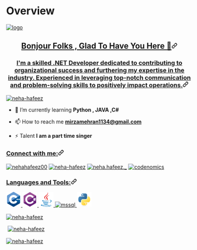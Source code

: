 # Overview

<article class="markdown-body entry-content container-lg f5" itemprop="text"><p dir="auto"><a target="_blank" rel="noopener noreferrer" href="https://github.com/Neha-Hafeez/Neha-Hafeez/blob/main/Neha%20Hafeez%20(10).png"><img src="[https://github.com/Neha-Hafeez/Neha-Hafeez/raw/main/Neha%20Hafeez%20(10).png](https://raw.githubusercontent.com/mirza-mehran/Overview/ab32eb27ec857f6b225b5631d1988942e2301482/Mirza%20Mehran%20Linkdn%20(1).jpg)" alt="logo" style="max-width: 100%;"></a></p>
<h1 align="center" id="user-content-bonjour-folks--glad-to-have-you-here-" dir="auto"><a class="heading-link" href="#bonjour-folks--glad-to-have-you-here-">Bonjour Folks , Glad To Have You Here 👋<svg class="octicon octicon-link" viewBox="0 0 16 16" version="1.1" width="16" height="16" aria-hidden="true"><path d="m7.775 3.275 1.25-1.25a3.5 3.5 0 1 1 4.95 4.95l-2.5 2.5a3.5 3.5 0 0 1-4.95 0 .751.751 0 0 1 .018-1.042.751.751 0 0 1 1.042-.018 1.998 1.998 0 0 0 2.83 0l2.5-2.5a2.002 2.002 0 0 0-2.83-2.83l-1.25 1.25a.751.751 0 0 1-1.042-.018.751.751 0 0 1-.018-1.042Zm-4.69 9.64a1.998 1.998 0 0 0 2.83 0l1.25-1.25a.751.751 0 0 1 1.042.018.751.751 0 0 1 .018 1.042l-1.25 1.25a3.5 3.5 0 1 1-4.95-4.95l2.5-2.5a3.5 3.5 0 0 1 4.95 0 .751.751 0 0 1-.018 1.042.751.751 0 0 1-1.042.018 1.998 1.998 0 0 0-2.83 0l-2.5 2.5a1.998 1.998 0 0 0 0 2.83Z"></path></svg></a></h1>
<h3 align="center" id="user-content-im-an-enthusiastic-student-available-for-contributing-to-organizational-success-while-developing-new-skills-and-gaining-industrial-experience-positively-impact-operations-with-top-notch-communication-and-problem-solving-skills" dir="auto"><a class="heading-link" href="#im-an-enthusiastic-student-available-for-contributing-to-organizational-success-while-developing-new-skills-and-gaining-industrial-experience-positively-impact-operations-with-top-notch-communication-and-problem-solving-skills">I'm a skilled .NET Developer dedicated to contributing to organizational success and furthering my expertise in the industry. Experienced in leveraging top-notch communication and problem-solving skills to positively impact operations.<svg class="octicon octicon-link" viewBox="0 0 16 16" version="1.1" width="16" height="16" aria-hidden="true"><path d="m7.775 3.275 1.25-1.25a3.5 3.5 0 1 1 4.95 4.95l-2.5 2.5a3.5 3.5 0 0 1-4.95 0 .751.751 0 0 1 .018-1.042.751.751 0 0 1 1.042-.018 1.998 1.998 0 0 0 2.83 0l2.5-2.5a2.002 2.002 0 0 0-2.83-2.83l-1.25 1.25a.751.751 0 0 1-1.042-.018.751.751 0 0 1-.018-1.042Zm-4.69 9.64a1.998 1.998 0 0 0 2.83 0l1.25-1.25a.751.751 0 0 1 1.042.018.751.751 0 0 1 .018 1.042l-1.25 1.25a3.5 3.5 0 1 1-4.95-4.95l2.5-2.5a3.5 3.5 0 0 1 4.95 0 .751.751 0 0 1-.018 1.042.751.751 0 0 1-1.042.018 1.998 1.998 0 0 0-2.83 0l-2.5 2.5a1.998 1.998 0 0 0 0 2.83Z"></path></svg></a></h3>
<p align="left" dir="auto"> <a target="_blank" rel="noopener noreferrer nofollow" href="https://camo.githubusercontent.com/9da981fe7fe1a0ae79ddb070c760fb12e9a98a95067f45e4e72354310ded921a/68747470733a2f2f6b6f6d617265762e636f6d2f67687076632f3f757365726e616d653d6e6568612d68616665657a266c6162656c3d50726f66696c65253230766965777326636f6c6f723d306537356236267374796c653d666c6174"><img src="[https://raw.githubusercontent.com/mirza-mehran/Overview/ab32eb27ec857f6b225b5631d1988942e2301482/Mirza%20Mehran%20Linkdn%20(1).jpg](https://camo.githubusercontent.com/9da981fe7fe1a0ae79ddb070c760fb12e9a98a95067f45e4e72354310ded921a/68747470733a2f2f6b6f6d617265762e636f6d2f67687076632f3f757365726e616d653d6e6568612d68616665657a266c6162656c3d50726f66696c65253230766965777326636f6c6f723d306537356236267374796c653d666c6174)" alt="neha-hafeez" data-canonical-src="https://komarev.com/ghpvc/?username=neha-hafeez&amp;label=Profile%20views&amp;color=0e75b6&amp;style=flat" style="max-width: 100%;"></a> </p>
<ul dir="auto">
<li>
<p dir="auto">🌱 I’m currently learning <strong>Python , JAVA ,C#</strong></p>
</li>
<li>
<p dir="auto">📫 How to reach me <strong><a href="mirzamehran1134@gmail.com">mirzamehran1134@gmail.com</a></strong></p>
</li>
<li>
<p dir="auto">⚡ Talent <strong>I am a part time singer</strong></p>
</li>
</ul>
<h3 align="left" id="user-content-connect-with-me" dir="auto"><a class="heading-link" href="#connect-with-me">Connect with me:<svg class="octicon octicon-link" viewBox="0 0 16 16" version="1.1" width="16" height="16" aria-hidden="true"><path d="m7.775 3.275 1.25-1.25a3.5 3.5 0 1 1 4.95 4.95l-2.5 2.5a3.5 3.5 0 0 1-4.95 0 .751.751 0 0 1 .018-1.042.751.751 0 0 1 1.042-.018 1.998 1.998 0 0 0 2.83 0l2.5-2.5a2.002 2.002 0 0 0-2.83-2.83l-1.25 1.25a.751.751 0 0 1-1.042-.018.751.751 0 0 1-.018-1.042Zm-4.69 9.64a1.998 1.998 0 0 0 2.83 0l1.25-1.25a.751.751 0 0 1 1.042.018.751.751 0 0 1 .018 1.042l-1.25 1.25a3.5 3.5 0 1 1-4.95-4.95l2.5-2.5a3.5 3.5 0 0 1 4.95 0 .751.751 0 0 1-.018 1.042.751.751 0 0 1-1.042.018 1.998 1.998 0 0 0-2.83 0l-2.5 2.5a1.998 1.998 0 0 0 0 2.83Z"></path></svg></a></h3>
<p align="left" dir="auto">
<a href="https://twitter.com/nehahafeez00" rel="nofollow"><img align="center" src="https://raw.githubusercontent.com/rahuldkjain/github-profile-readme-generator/master/src/images/icons/Social/twitter.svg" alt="nehahafeez00" height="30" width="40" style="max-width: 100%;"></a>
<a href="https://linkedin.com/in/neha-hafeez" rel="nofollow"><img align="center" src="https://raw.githubusercontent.com/rahuldkjain/github-profile-readme-generator/master/src/images/icons/Social/linked-in-alt.svg" alt="neha-hafeez" height="30" width="40" style="max-width: 100%;"></a>
<a href="https://instagram.com/neha.hafeez._" rel="nofollow"><img align="center" src="https://raw.githubusercontent.com/rahuldkjain/github-profile-readme-generator/master/src/images/icons/Social/instagram.svg" alt="neha.hafeez._" height="30" width="40" style="max-width: 100%;"></a>
<a href="https://www.youtube.com/c/codenomics" rel="nofollow"><img align="center" src="https://raw.githubusercontent.com/rahuldkjain/github-profile-readme-generator/master/src/images/icons/Social/youtube.svg" alt="codenomics" height="30" width="40" style="max-width: 100%;"></a>
</p>
<h3 align="left" id="user-content-languages-and-tools" dir="auto"><a class="heading-link" href="#languages-and-tools">Languages and Tools:<svg class="octicon octicon-link" viewBox="0 0 16 16" version="1.1" width="16" height="16" aria-hidden="true"><path d="m7.775 3.275 1.25-1.25a3.5 3.5 0 1 1 4.95 4.95l-2.5 2.5a3.5 3.5 0 0 1-4.95 0 .751.751 0 0 1 .018-1.042.751.751 0 0 1 1.042-.018 1.998 1.998 0 0 0 2.83 0l2.5-2.5a2.002 2.002 0 0 0-2.83-2.83l-1.25 1.25a.751.751 0 0 1-1.042-.018.751.751 0 0 1-.018-1.042Zm-4.69 9.64a1.998 1.998 0 0 0 2.83 0l1.25-1.25a.751.751 0 0 1 1.042.018.751.751 0 0 1 .018 1.042l-1.25 1.25a3.5 3.5 0 1 1-4.95-4.95l2.5-2.5a3.5 3.5 0 0 1 4.95 0 .751.751 0 0 1-.018 1.042.751.751 0 0 1-1.042.018 1.998 1.998 0 0 0-2.83 0l-2.5 2.5a1.998 1.998 0 0 0 0 2.83Z"></path></svg></a></h3>
<p align="left" dir="auto"> <a href="https://www.w3schools.com/cpp/" rel="nofollow"> <img src="https://raw.githubusercontent.com/devicons/devicon/master/icons/cplusplus/cplusplus-original.svg" alt="cplusplus" width="40" height="40" style="max-width: 100%;"> </a> <a href="https://www.w3schools.com/cs/" rel="nofollow"> <img src="https://raw.githubusercontent.com/devicons/devicon/master/icons/csharp/csharp-original.svg" alt="csharp" width="40" height="40" style="max-width: 100%;"> </a> <a href="https://www.java.com" rel="nofollow"> <img src="https://raw.githubusercontent.com/devicons/devicon/master/icons/java/java-original.svg" alt="java" width="40" height="40" style="max-width: 100%;"> </a> <a href="https://www.microsoft.com/en-us/sql-server" rel="nofollow"> <img src="https://camo.githubusercontent.com/42dfd0950d93092d82d677877fe87d5bab1e2acccc1110bf0f9dd755988ccb7e/68747470733a2f2f7777772e7376677265706f2e636f6d2f73686f772f3330333232392f6d6963726f736f66742d73716c2d7365727665722d6c6f676f2e737667" alt="mssql" width="40" height="40" data-canonical-src="https://www.svgrepo.com/show/303229/microsoft-sql-server-logo.svg" style="max-width: 100%;"> </a> <a href="https://www.python.org" rel="nofollow"> <img src="https://raw.githubusercontent.com/devicons/devicon/master/icons/python/python-original.svg" alt="python" width="40" height="40" style="max-width: 100%;"> </a> </p>
<p dir="auto"><a target="_blank" rel="noopener noreferrer nofollow" href="https://camo.githubusercontent.com/08f6d6c38df2fa0edd80f786e71dbf9d610a2291fe848f0f55fb94f69ced75f7/68747470733a2f2f6769746875622d726561646d652d73746174732e76657263656c2e6170702f6170692f746f702d6c616e67733f757365726e616d653d6e6568612d68616665657a2673686f775f69636f6e733d74727565267468656d653d68696768636f6e747261737426686964655f626f726465723d74727565266c6f63616c653d656e266c61796f75743d636f6d70616374"><img align="center" src="https://camo.githubusercontent.com/08f6d6c38df2fa0edd80f786e71dbf9d610a2291fe848f0f55fb94f69ced75f7/68747470733a2f2f6769746875622d726561646d652d73746174732e76657263656c2e6170702f6170692f746f702d6c616e67733f757365726e616d653d6e6568612d68616665657a2673686f775f69636f6e733d74727565267468656d653d68696768636f6e747261737426686964655f626f726465723d74727565266c6f63616c653d656e266c61796f75743d636f6d70616374" alt="neha-hafeez" data-canonical-src="https://github-readme-stats.vercel.app/api/top-langs?username=neha-hafeez&amp;show_icons=true&amp;theme=highcontrast&amp;hide_border=true&amp;locale=en&amp;layout=compact" style="max-width: 100%;"></a></p>
<p dir="auto">&nbsp;<a target="_blank" rel="noopener noreferrer nofollow" href="https://camo.githubusercontent.com/f8573456eb4309d7add68187bc6b00a41da4970f6d72a1b00fad11560e798022/68747470733a2f2f6769746875622d726561646d652d73746174732e76657263656c2e6170702f6170693f757365726e616d653d6e6568612d68616665657a2673686f775f69636f6e733d74727565267468656d653d68696768636f6e747261737426686964655f626f726465723d74727565266c6f63616c653d656e"><img align="center" src="https://camo.githubusercontent.com/f8573456eb4309d7add68187bc6b00a41da4970f6d72a1b00fad11560e798022/68747470733a2f2f6769746875622d726561646d652d73746174732e76657263656c2e6170702f6170693f757365726e616d653d6e6568612d68616665657a2673686f775f69636f6e733d74727565267468656d653d68696768636f6e747261737426686964655f626f726465723d74727565266c6f63616c653d656e" alt="neha-hafeez" data-canonical-src="https://github-readme-stats.vercel.app/api?username=neha-hafeez&amp;show_icons=true&amp;theme=highcontrast&amp;hide_border=true&amp;locale=en" style="max-width: 100%;"></a></p>
<p dir="auto"><a target="_blank" rel="noopener noreferrer nofollow" href="https://camo.githubusercontent.com/4240b0e7b059712b1d12fd4b76539afb4748b4388e06d9b9bf2431f4cba141df/68747470733a2f2f6769746875622d726561646d652d73747265616b2d73746174732e6865726f6b756170702e636f6d2f3f757365723d6e6568612d68616665657a267468656d653d68696768636f6e747261737426686964655f626f726465723d74727565266c6f63616c653d656e"><img align="center" src="https://camo.githubusercontent.com/4240b0e7b059712b1d12fd4b76539afb4748b4388e06d9b9bf2431f4cba141df/68747470733a2f2f6769746875622d726561646d652d73747265616b2d73746174732e6865726f6b756170702e636f6d2f3f757365723d6e6568612d68616665657a267468656d653d68696768636f6e747261737426686964655f626f726465723d74727565266c6f63616c653d656e" alt="neha-hafeez" data-canonical-src="https://github-readme-streak-stats.herokuapp.com/?user=neha-hafeez&amp;theme=highcontrast&amp;hide_border=true&amp;locale=en" style="max-width: 100%;"></a></p>
</article>
